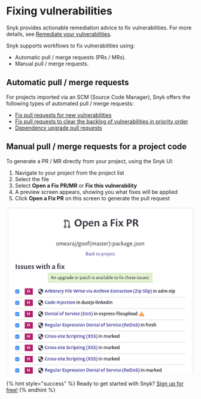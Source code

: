 # Fixing vulnerabilities

Snyk provides actionable remediation advice to fix vulnerabilities. For more details, see [Remediate your vulnerabilities](fixing-and-prioritizing-issues/issue-management/remediate-your-vulnerabilities).

Snyk supports workflows to fix vulnerabilities using:

* Automatic pull / merge requests \(PRs / MRs\).
* Manual pull / merge requests.

## **Automatic pull / merge requests**

For projects imported via an SCM \(Source Code Manager\), Snyk offers the following types of automated pull / merge requests:

* [Fix pull requests for new vulnerabilities](snyk-open-source/open-source-basics/fix-pull-requests-for-new-vulnerabilities)
* [Fix pull requests to clear the backlog of vulnerabilities in priority order](https://support.snyk.io/hc/en-us/articles/360017186958-Fix-PRs-to-clear-the-backlog-of-vulnerabilities-in-priority-order)
* [Dependency upgrade pull requests](snyk-open-source/dependency-management/upgrading-dependencies-with-automatic-prs)

## Manual pull / merge requests for a project code

To generate a PR / MR directly from your project, using the Snyk UI:

1. Navigate to your project from the project list
2. Select the file
3. Select **Open a Fix PR/MR** or **Fix this vulnerability**
4. A preview screen appears, showing you what fixes will be applied
5. Click **Open a Fix PR** on this screen to generate the pull request

![](../../.gitbook/assets/image18.png)

{% hint style="success" %}
Ready to get started with Snyk? [Sign up for free!](https://snyk.io/login?cta=sign-up&loc=footer&page=support_docs_page)
{% endhint %}

